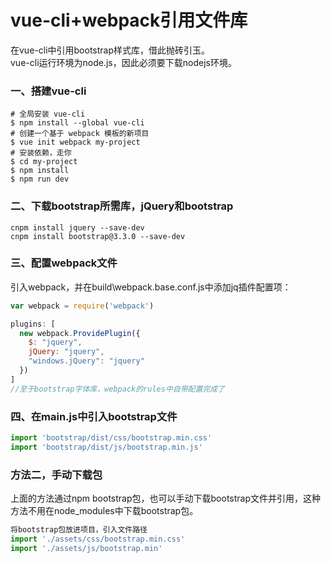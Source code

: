 # vue-cli+webpack引用文件库

在vue-cli中引用bootstrap样式库，借此抛砖引玉。<br>
vue-cli运行环境为node.js，因此必须要下载nodejs环境。

### 一、搭建vue-cli
``` npm
# 全局安装 vue-cli
$ npm install --global vue-cli
# 创建一个基于 webpack 模板的新项目
$ vue init webpack my-project
# 安装依赖，走你
$ cd my-project
$ npm install
$ npm run dev
```

### 二、下载bootstrap所需库，jQuery和bootstrap
``` npm
cnpm install jquery --save-dev
cnpm install bootstrap@3.3.0 --save-dev
```

### 三、配置webpack文件
引入webpack，并在build\webpack.base.conf.js中添加jq插件配置项：
``` js
var webpack = require('webpack')
```
``` js
plugins: [
  new webpack.ProvidePlugin({
    $: "jquery",
    jQuery: "jquery",
    "windows.jQuery": "jquery"
  })
]
//至于bootstrap字体库，webpack的rules中自带配置完成了
```
### 四、在main.js中引入bootstrap文件
``` js
import 'bootstrap/dist/css/bootstrap.min.css'
import 'bootstrap/dist/js/bootstrap.min.js'
```
### 方法二，手动下载包
上面的方法通过npm bootstrap包，也可以手动下载bootstrap文件并引用，这种方法不用在node_modules中下载bootstrap包。
``` js
将bootstrap包放进项目，引入文件路径
import './assets/css/bootstrap.min.css'
import './assets/js/bootstrap.min'
```
